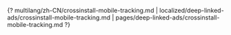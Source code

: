 {? multilang/zh-CN/crossinstall-mobile-tracking.md | localized/deep-linked-ads/crossinstall-mobile-tracking.md | pages/deep-linked-ads/crossinstall-mobile-tracking.md ?}
